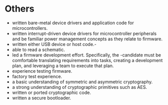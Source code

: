 Others
======

- written bare-metal device drivers and application code for microcontrollers.
- written interrupt-driven device drivers for microcontroller peripherals and be familiar power management concepts as they relate to firmware.
- written either USB device or host code.-
- able to read a schematic.
- led a firmware development effort. Specifically, the -candidate must be comfortable translating requirements into tasks, creating a development plan, and leveraging a team to execute that plan.
- experience testing firmware.
- factory test experience.
- a basic understanding of symmetric and asymmetric cryptography.
- a strong understanding of cryptographic primitives such as AES.
- written or ported cryptographic code.
- written a secure bootloader.
